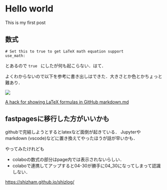 # Hello world

This is my first post

## 数式

```
# Set this to true to get LaTeX math equation support
use_math:
```

とあるので ``` true  ``` にしたが何も起こらない．はて．

よくわからないので以下を参考に書き出しはできた．大きさとか色とかちょっと難あり．


<img src="https://render.githubusercontent.com/render/math?math=e^{i \pi} = -1">


[A hack for showing LaTeX formulas in GitHub markdown.md](https://gist.github.com/a-rodin/fef3f543412d6e1ec5b6cf55bf197d7b)

## fastpagesに移行した方がいいかも

githubで完結しようとするとlatexなど面倒が起きている．
Jupyterやmarkdown (vscode)などに置き換えてやったほうが話が早いかも．

やってみたけれども
* colaboの数式の部分はpage内では表示されないらしい．
* colaboで連携してアップすると04-30が勝手に04_30になってしまって認識しない．

https://shizham.github.io/shizlog/



